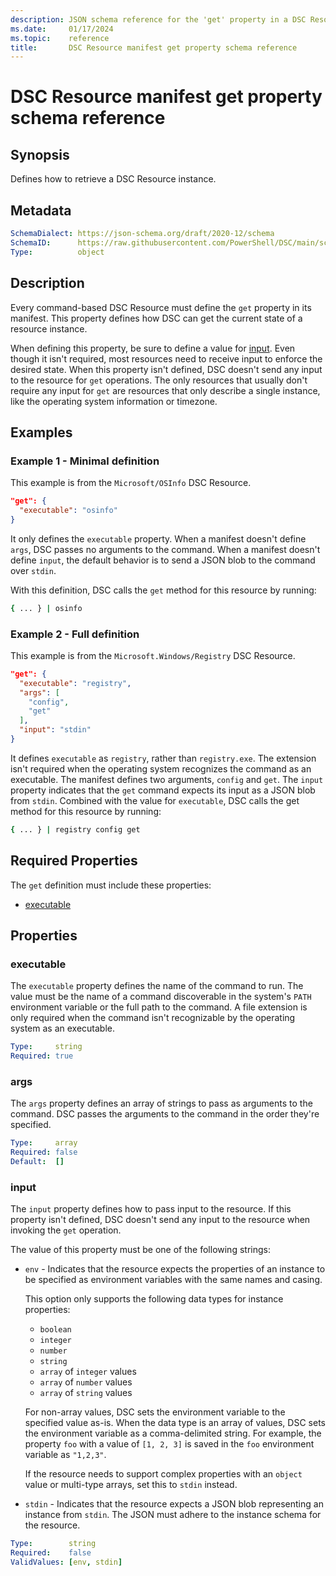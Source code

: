 ```yaml
---
description: JSON schema reference for the 'get' property in a DSC Resource manifest
ms.date:     01/17/2024
ms.topic:    reference
title:       DSC Resource manifest get property schema reference
---
```


# DSC Resource manifest get property schema reference

## Synopsis

Defines how to retrieve a DSC Resource instance.

## Metadata

```yaml
SchemaDialect: https://json-schema.org/draft/2020-12/schema
SchemaID:      https://raw.githubusercontent.com/PowerShell/DSC/main/schemas/2023/10/resource/manifest.get.json
Type:          object
```

## Description

Every command-based DSC Resource must define the `get` property in its manifest. This property
defines how DSC can get the current state of a resource instance.

When defining this property, be sure to define a value for [input](#input). Even though it isn't
required, most resources need to receive input to enforce the desired state. When this property
isn't defined, DSC doesn't send any input to the resource for `get` operations. The only resources
that usually don't require any input for `get` are resources that only describe a single instance,
like the operating system information or timezone.

## Examples

### Example 1 - Minimal definition

This example is from the `Microsoft/OSInfo` DSC Resource.

```json
"get": {
  "executable": "osinfo"
}
```

It only defines the `executable` property. When a manifest doesn't define `args`, DSC passes no
arguments to the command. When a manifest doesn't define `input`, the default behavior is to send a
JSON blob to the command over `stdin`.

With this definition, DSC calls the `get` method for this resource by running:

```sh
{ ... } | osinfo
```

### Example 2 - Full definition

This example is from the `Microsoft.Windows/Registry` DSC Resource.

```json
"get": {
  "executable": "registry",
  "args": [
    "config",
    "get"
  ],
  "input": "stdin"
}
```

It defines `executable` as `registry`, rather than `registry.exe`. The extension isn't required
when the operating system recognizes the command as an executable. The manifest defines two
arguments, `config` and `get`. The `input` property indicates that the `get` command expects its
input as a JSON blob from `stdin`. Combined with the value for `executable`, DSC calls the get
method for this resource by running:

```sh
{ ... } | registry config get
```

## Required Properties

The `get` definition must include these properties:

- [executable](#executable)

## Properties

### executable

The `executable` property defines the name of the command to run. The value must be the name of a
command discoverable in the system's `PATH` environment variable or the full path to the command. A
file extension is only required when the command isn't recognizable by the operating system as an
executable.

```yaml
Type:     string
Required: true
```

### args

The `args` property defines an array of strings to pass as arguments to the command. DSC passes the
arguments to the command in the order they're specified.

```yaml
Type:     array
Required: false
Default:  []
```

### input

The `input` property defines how to pass input to the resource. If this property isn't defined, DSC
doesn't send any input to the resource when invoking the `get` operation.

The value of this property must be one of the following strings:

- `env` - Indicates that the resource expects the properties of an instance to be specified as
  environment variables with the same names and casing.

  This option only supports the following data types for instance properties:

  - `boolean`
  - `integer`
  - `number`
  - `string`
  - `array` of `integer` values
  - `array` of `number` values
  - `array` of `string` values

  For non-array values, DSC sets the environment variable to the specified value as-is. When the
  data type is an array of values, DSC sets the environment variable as a comma-delimited string.
  For example, the property `foo` with a value of `[1, 2, 3]` is saved in the `foo` environment
  variable as `"1,2,3"`.

  If the resource needs to support complex properties with an `object` value or multi-type arrays,
  set this to `stdin` instead.
- `stdin` - Indicates that the resource expects a JSON blob representing an instance from `stdin`.
  The JSON must adhere to the instance schema for the resource.

```yaml
Type:        string
Required:    false
ValidValues: [env, stdin]
```
